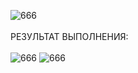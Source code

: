 ![666](https://github.com/pirocsilin/educational/assets/97364957/347d4992-f24b-44e1-b81d-24077238447b)
<br><br>РЕЗУЛЬТАТ ВЫПОЛНЕНИЯ:<br><br>
![666](https://github.com/pirocsilin/educational/assets/97364957/9615f70c-4883-42c4-9466-08e628e15008)
![666](https://github.com/pirocsilin/educational/assets/97364957/163738d8-384b-40a4-a80d-c19d36dde834)



